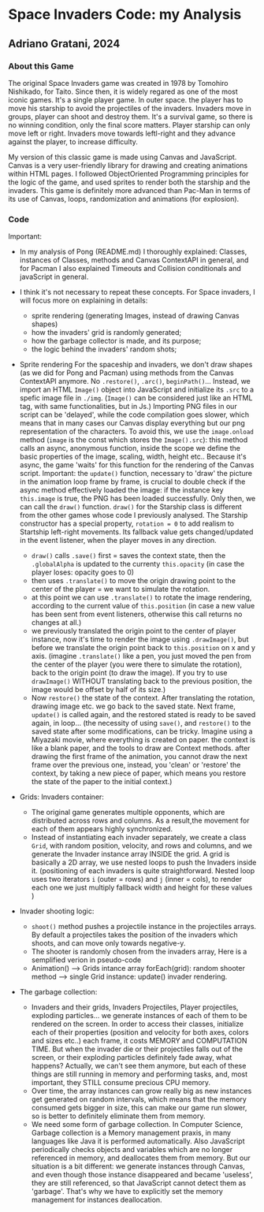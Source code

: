 # Space Invaders Code: my Analysis #

## Adriano Gratani, 2024 ##

### About this Game ###

The original Space Invaders game was created in 1978 by Tomohiro Nishikado, for Taito. Since then, it is widely regared as one of the most iconic games.
It's a single player game. In outer space. the player has to move his starship to avoid the projectiles of the invaders.
Invaders move in groups, player can shoot and destroy them. It's a survival game, so there is no winning condition, only the final score matters.
Player starship can only move left or right. Invaders move towards leftl-right and they advance against the player, to increase difficulty.

My version of this classic game is made using Canvas and JavaScript. Canvas is a very user-friendly library for drawing and creating animations within HTML pages. 
I followed ObjectOriented Programming principles for the logic of the game, and used sprites to render both the starship and the invaders. 
This game is definitely more advanced than Pac-Man in terms of its use of Canvas, loops, randomization and animations (for explosion).

### Code ###

Important:
  - In my analysis of Pong (README.md) I thoroughly explained: Classes, instances of Classes, methods and Canvas ContextAPI in general, and for Pacman I also explained Timeouts and Collision conditionals and javaScript in general.

  - I think it's not necessary to repeat these concepts. For Space invaders, I will focus more on explaining in details:
      - sprite rendering (generating Images, instead of drawing Canvas shapes)
      - how the invaders' grid is randomly generated;
      - how the garbage collector is made, and its purpose;
      - the logic behind the invaders' random shots;
   
  - Sprite rendering
      For the spaceship and invaders, we don't draw shapes (as we did for Pong and Pacman) using methods from the Canvas ContextAPI anymore. No `.restore()`, `.arc()`, `beginPath()`...
      Instead, we import an HTML `Image()` object into JavaScript and initialize its `.src` to a spefic image file in `./img`. (`Image()` can be considered just like an HTML tag, with same functionalities, but in Js.)
      Importing PNG files in our script can be 'delayed', while the code compilation goes slower, which means that in many cases our Canvas display everything but our png representation of the characters. To avoid this, we use the `image.onload` method (`image` is the const which stores the `Image().src`): this method calls an async, anonymous function, inside the scope we define the basic properties of the image, scaling, width, height etc.. Because it's async, the game 'waits' for this function for the rendering of the Canvas script.
      Important: the `update()` function, necessary to 'draw' the picture in the animation loop frame by frame, is crucial to double check if the async method effectively loaded the image: if the instance key `this.image` is true, the PNG has been loaded successfully. Only then, we can call the `draw()` function.
      `draw()` for the Starship class is different from the other games whose code I previously analysed. The Starship constructor has a special property, `rotation = 0` to add realism to Startship left-right movements. Its fallback value gets changed/updated in the event listener, when the player moves in any direction.
      -  `draw()` calls `.save()` first = saves the context state, then the `.globalAlpha` is updated to the currenty `this.opacity` (in case the player loses: opacity goes to 0)
      - then uses `.translate()` to move the origin drawing point to the center of the player = we want to simulate the rotation.
      - at this point we can use `.translate()` to rotate the image rendering, according to the current value of `this.position` (in case a new value has been sent from event listeners, otherwise this call returns no changes at all.)
      - we previously translated the origin point to the center of player instance, now it's time to render the image using `.drawImage()`, but before we translate the origin point back to `this.position` on x and y axis.
        (imagine `.translate()` like a pen, you just moved the pen from the center of the player (you were there to simulate the rotation), back to the origin point (to draw the image). If you try to use `drawImage()` WITHOUT translating back to the previous position, the image would be offset by half of its size.)
      - Now `restore()` the state of the context. After translating the rotation, drawing image etc. we go back to the saved state. Next frame, `update()` is called again, and the restored stated is ready to be saved again, in loop...
      (the necessity of using `save()`, and `restore()` to the saved state after some modifications, can be tricky. Imagine using a Miyazaki movie, where everything is created on paper.
       the context is like a blank paper, and the tools to draw are Context methods. after drawing the first frame of the animation, you cannot draw the next frame over the previous one, instead, you 'clean' or 'restore' the context, by taking a new piece of paper, which means you restore the state of the paper to the initial context.)

  - Grids: Invaders container:
    - The original game generates multiple opponents, which are distributed across rows and columns. As a result,the movement for each of them appears highly synchronized.
    - Instead of instantiating each invader separately, we create a class `Grid`, with random position, velocity, and rows and columns,    and we generate the Invader instance array INSIDE the grid.
      A grid is basically a 2D array, we use nested loops to push the Invaders inside it. (positioning of each invaders is quite straightforward. Nested loop uses two iterators `i` (outer = rows) and `j` (inner = cols), to render each one we just multiply fallback width and height for these values )

  - Invader shooting logic:
    - `shoot()` method pushes a projectile instance in the projectiles arrays. By default a projectiles takes the position of the invaders which shoots, and can move only towards negative-y.
    - The shooter is randomly chosen from the invaders array,
    Here is a semplified verion in pseudo-code
    - Animation() --> Grids intance array forEach(grid): random shooter method --> single Grid instance: update() invader rendering. 
    
  - The garbage collection:
      - Invaders and their grids, Invaders Projectiles, Player projectiles, exploding particles... we generate instances of each of them to be rendered on the screen. In order to access          their classes, initialize each of their properties (position and velocity for both axes, colors and sizes etc..) each frame, it costs MEMORY and COMPUTATION TIME. But when the            invader die or their projectiles falls out of the screen, or their exploding particles definitely fade away, what happens? Actually, we can't see them anymore, but each of these things are still running in memory and performing tasks, and, most important, they STILL consume precious CPU memory.
      - Over time, the array instances can grow really big as new instances get generated on random intervals, which means that the memory consumed gets bigger in size, this can make our game run slower, so is better to definitely eliminate them from memory.
      - We need some form of garbage collection. In Computer Science, Garbage collection is a Memory management praxis, in many languages like Java it is performed automatically. Also JavaScript periodically checks objects and variables which are no longer referenced in memory, and deallocates them from memory. But our situation is a bit different: we generate instances through Canvas, and even though those instance disappeared and became 'useless', they are still referenced, so that JavaScript cannot detect them as 'garbage'. That's why we have to explicitly set the memory management for instances deallocation. 
